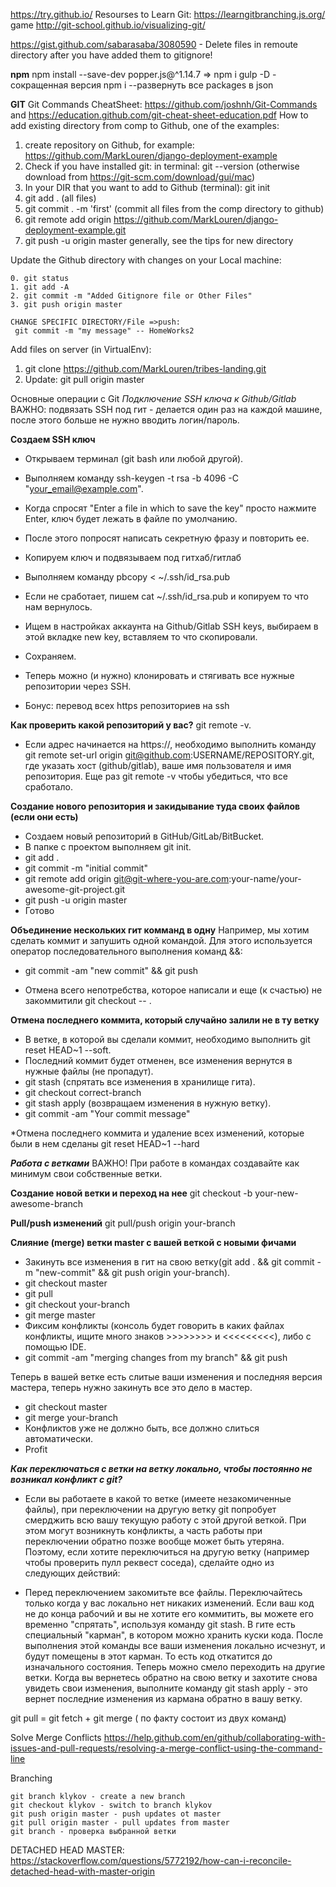 https://try.github.io/ Resourses to Learn Git: https://learngitbranching.js.org/ game http://git-school.github.io/visualizing-git/

https://gist.github.com/sabarasaba/3080590 - Delete files in remoute directory after you have added them to gitignore!

**npm**
npm install --save-dev  popper.js@^1.14.7 => npm i gulp -D  - cокращенная версия
npm i --развернуть все packages в json

**GIT**
Git Commands CheatSheet: https://github.com/joshnh/Git-Commands
and https://education.github.com/git-cheat-sheet-education.pdf
How to add existing directory from comp to Github, one of the examples:
1. create repository on Github, for example: https://github.com/MarkLouren/django-deployment-example
2. Check if you have installed git: in terminal: git --version (otherwise download from https://git-scm.com/download/gui/mac)
3. In your  DIR that you want to add to Github (terminal): git init
4. git add . (all files)
5. git commit . -m 'first' (commit all files from the comp directory to github)
6. git remote add origin https://github.com/MarkLouren/django-deployment-example.git
7. git push -u origin master
generally, see the tips for new directory


Update the Github directory with changes on your Local machine:
```
0. git status
1. git add -A
2. git commit -m "Added Gitignore file or Other Files"
3. git push origin master

CHANGE SPECIFIC DIRECTORY/File =>push:
 git commit -m "my message" -- HomeWorks2

```

Add files on server (in VirtualEnv):
1. git clone https://github.com/MarkLouren/tribes-landing.git
2. Update: git pull origin master


Основные операции с Git
*Подключение SSH ключа к Github/Gitlab*
ВАЖНО: подвязать SSH под гит - делается один раз на каждой машине, после этого больше не нужно вводить логин/пароль.

**Создаем SSH ключ**
- Открываем терминал (git bash или любой другой).
- Выполняем команду ssh-keygen -t rsa -b 4096 -C "your_email@example.com".
- Когда спросят "Enter a file in which to save the key" просто нажмите Enter, ключ будет лежать в файле по умолчанию.
- После этого попросят написать секретную фразу и повторить ее.
- Копируем ключ и подвязываем под гитхаб/гитлаб
- Выполняем команду pbcopy < ~/.ssh/id_rsa.pub
- Если не сработает, пишем cat ~/.ssh/id_rsa.pub и копируем то что нам вернулось.
- Ищем в настройках аккаунта на Github/Gitlab SSH keys, выбираем в этой вкладке new key, вставляем то что скопировали.
- Сохраняем.

- Теперь можно (и нужно) клонировать и стягивать все нужные репозитории через SSH.
- Бонус: перевод всех https репозиториев на ssh

**Как проверить какой репозиторий у вас?**
git remote -v.
- Если адрес начинается на https://, необходимо выполнить команду git remote set-url origin git@github.com:USERNAME/REPOSITORY.git, где указать хост (github/gitlab), ваше имя пользователя и имя репозитория.
Еще раз git remote -v чтобы убедиться, что все сработало.

**Создание нового репозитория и закидывание туда своих файлов (если они есть)**
- Создаем новый репозиторий в GitHub/GitLab/BitBucket.
- В папке с проектом выполняем git init.
- git add .
- git commit -m "initial commit"
- git remote add origin git@git-where-you-are.com:your-name/your-awesome-git-project.git
- git push -u origin master
- Готово

**Объединение нескольких гит комманд в одну**
Например, мы хотим сделать коммит и запушить одной командой. Для этого используется оператор последовательного выполнения команд &&:

- git commit -am "new commit" && git push

- Отмена всего непотребства, которое написали и еще (к счастью) не закоммитили
git checkout -- .

**Отмена последнего коммита, который случайно залили не в ту ветку**
- В ветке, в которой вы сделали коммит, необходимо выполнить git reset HEAD~1 --soft.
- Последний коммит будет отменен, все изменения вернутся в нужные файлы (не пропадут).
- git stash (спрятать все изменения в хранилище гита).
- git checkout correct-branch
- git stash apply (возвращаем изменения в нужную ветку).
- git commit -am "Your commit message"

*Отмена последнего коммита и удаление всех изменений, которые были в нем сделаны
git reset HEAD~1 --hard

***Работа с ветками***
ВАЖНО! При работе в командах создавайте как минимум свои собственные ветки.

**Создание новой ветки и переход на нее**
git checkout -b your-new-awesome-branch

**Pull/push изменений**
git pull/push origin your-branch

**Слияние (merge) ветки master с вашей веткой с новыми фичами**
- Закинуть все изменения в гит на свою ветку(git add . && git commit -m "new-commit" && git push origin your-branch).
- git checkout master
- git pull
- git checkout your-branch
- git merge master
- Фиксим конфликты (консоль будет говорить в каких файлах конфликты, ищите много знаков >>>>>>>> и <<<<<<<<<), либо с помощью IDE.
- git commit -am "merging changes from my branch" && git push

Теперь в вашей ветке есть слитые ваши изменения и последняя версия мастера, теперь нужно закинуть все это дело в мастер.

- git checkout master
- git merge your-branch
- Конфликтов уже не должно быть, все должно слиться автоматически.
- Profit

***Как переключаться с ветки на ветку локально, чтобы постоянно не возникал конфликт с git?***
- Если вы работаете в какой то ветке (имеете незакомиченные файлы), при переключении на другую ветку git попробует смерджить всю вашу текущую работу с этой другой веткой. При этом могут возникнуть конфликты, а часть работы при переключении обратно позже вообще может быть утеряна. Поэтому, если хотите переключиться на другую ветку (например чтобы проверить пулл реквест соседа), сделайте одно из следующих действий:

- Перед переключением закомитьте все файлы. Переключайтесь только когда у вас локально нет никаких изменений.
Если ваш код не до конца рабочий и вы не хотите его коммитить, вы можете его временно "спрятать", используя команду git stash. В гите есть специальный "карман", в котором можно хранить куски кода. После выполнения этой команды все ваши изменения локально исчезнут, и будут помещены в этот карман. То есть код откатится до изначального состояния. Теперь можно смело переходить на другие ветки. Когда вы вернетесь обратно на свою ветку и захотите снова увидеть свои изменения, выполните команду git stash apply - это вернет последние изменения из кармана обратно в вашу ветку.


git pull = git fetch + git merge ( по факту состоит из двух команд)


Solve Merge Conflicts https://help.github.com/en/github/collaborating-with-issues-and-pull-requests/resolving-a-merge-conflict-using-the-command-line


Branching
```
git branch klykov - create a new branch
git checkout klykov - switch to branch klykov
git push origin master - push updates ot master
git pull origin master - pull updates from master
git branch - проверка выбранной ветки

```

DETACHED HEAD MASTER:
https://stackoverflow.com/questions/5772192/how-can-i-reconcile-detached-head-with-master-origin




